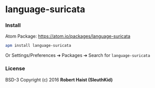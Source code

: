 language-suricata
=================

### Install

Atom Package: https://atom.io/packages/language-suricata

```bash
apm install language-suricata
```

Or Settings/Preferences ➔ Packages ➔ Search for `language-suricata`

### License

BSD-3 Copyright (c) 2016 **Robert Haist (SleuthKid)**
